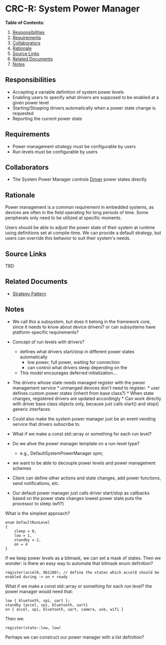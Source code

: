 # CRC-R: System Power Manager

**Table of Contents:**

1. [Responsibilities](#responsibilities)
2. [Requirements](#requirements)
3. [Collaborators](#collaborators)
4. [Rationale](#rationale)
5. [Source Links](#source-links)
6. [Related Documents](#related-documents)
7. [Notes](#notes)

## Responsibilities

* Accepting a variable definition of system power levels
* Enabling users to specify what drivers are supposed to be enabled at a given power level
* Starting/Stopping drivers automatically when a power state change is requested
* Reporting the current power state

## Requirements

* Power management strategy must be configurable by users
* Run levels must be configurable by users

## Collaborators

* The System Power Manager controls [Driver](../core/driver.md) power states directly

## Rationale

Power management is a common requirement in embedded systems, as devices are often in the field operating for long periods of time. Some peripherals only need to be utilized at specific moments.

Users should be able to adjust the power state of their system at runtime using definitions set at compile-time. We can provide a default strategy, but users can override this behavior to suit their system's needs.

## Source Links

TBD

## Related Documents

* [Strategy Pattern](../../../patterns/strategy.md)

## Notes

* We call this a subsystem, but does it belong in the framework core, since it needs to know about device drivers? or can subsystems have platform-specific requirements?

* Concept of run levels with drivers?
    * defines what drivers start/stop in different power states automatically
        * low power, full power, waiting for connection
        * can control what drivers sleep depending on the
    * This model encourages deferred initialization…
* The drivers whose state needs managed register with the pwoer management service
        * unmanged devices don't need to register.
        * user defines custom power states (inherit from base class?)
        * When state changes, registered drivers are updated accordingly
        * Can work directly with driver base class objects only, because just calls start() and stop() generic interfaces
* Could also make the system power manager just be an event vending service that drivers subscribe to.
* What if we make a const std::array or something for each run level?
* Do we ahve the power manager template on a run-level type?
    * e.g., DefaultSystemPowerManager<DefaultRunLevel> spm;
* we want to be able to decouple power levels and power management schemes
* Client can define other actions and state changes, add power functions, send notifications, etc.
* Our default power manager just calls driver start/stop as callbacks based on the power state changes
lowest power state puts the processor to sleep (wfi?)

What is the simplest approach?

```
enum DefaultRunLevel
{
	sleep = 0,
	low = 1,
	standby = 2,
	on = 4
}

```

If we keep power levels as a bitmask, we can set a mask of states. Then we wonder: is there an easy way to automate that bitmask enum definition?

```
register(accel0, 0b1100); // define the states which accel0 should be enabled during -> on + ready
```

What if we make a const std::array or something for each run level? the power manager would need that:

```
low { bluetooth, spi, uart };
standby {accel, spi, bluetooth, uart}
on { accel, spi, bluetooth, uart, camera, usb, wifi }
```

Then we:

```
register(state::low, low)
```

Perhaps we can construct our power manager with a list definition?
